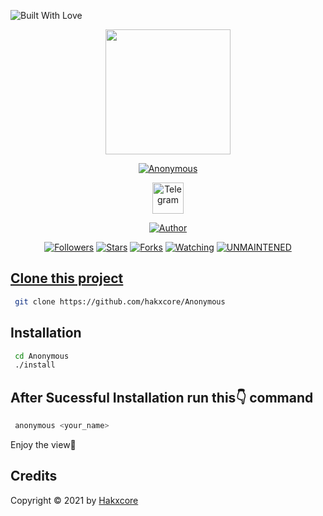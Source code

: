 <p align="left">
  <a><img title="Built With Love" src="https://forthebadge.com/images/badges/built-with-love.svg" ></a>
 </p>
<p align="center">
  <img src="https://raw.githubusercontent.com/hakxcore/Anonymous/main/media/anonymous.png" width="200" height="200"/>
</p>
<p align="center">
<a href="#"><img title="Anonymous" src="https://img.shields.io/badge/-%20ANONYMOUS-green%3FcolorA%3D%2523ff0000%26colorB%3D%2523017e40"></a>
</p>
<p align="center">
  <a href="ttttt.me/hakxcore"><img title="Telegram" src="https://simpleicons.org/icons/telegram.svg" width="50" height="50"></a>
</p>
<p align="center">
<a href="https://github.com/hakxcore"><img title="Author" src="https://img.shields.io/badge/Author-mukesh%20kumar-red.svg?style=for-the-badge&logo=github"></a>
</p>
<p align="center">
<a href="https://github.com/hakxcore/followers"><img title="Followers" src="https://img.shields.io/github/followers/hakxcore?color=red&style=flat-square"></a>
<a href="https://github.com/hakxcore/stargazers/"><img title="Stars" src="https://img.shields.io/github/stars/hakxcore/Anonymous?color=red&style=flat-square"></a>
<a href="https://github.com/hakxcore/Anonymous/network/members"><img title="Forks" src="https://img.shields.io/github/forks/hakxcore/Anonymous?color=red&style=flat-square"></a>
<a href="https://github.com/hakxcore/Anonymous/watchers"><img title="Watching" src="https://img.shields.io/github/watchers/hakxcore/Anonymous?label=Watchers&color=red&style=flat-square"></a>
<a href="#"><img title="UNMAINTENED" src="https://img.shields.io/badge/UNMAINTENED-YES-red.svg"</a>
</p>
  
## Clone this project
  
  ```bash
   git clone https://github.com/hakxcore/Anonymous
  ```
  
  ## Installation
  
  ```bash
   cd Anonymous
   ./install
  ```

  ## After Sucessful Installation run this👇 command
   
   ```bash
    anonymous <your_name>
   ```
  
  <p>Enjoy the view🤩</p>
  
  ## Credits
Copyright © 2021 by <a href="https://github.com/hakxcore">Hakxcore</a>
